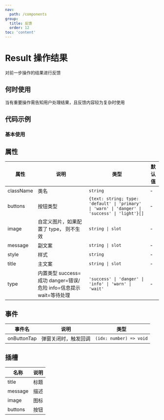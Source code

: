 ```yaml
---
nav:
  path: /components
group:
  title: 反馈
  order: 12
toc: 'content'
---
```

          
# Result 操作结果
对前一步操作的结果进行反馈
## 何时使用
当有重要操作需告知用户处理结果，且反馈内容较为复杂时使用
## 代码示例
### 基本使用
<code src='../../demo/pages/Result'></code>
    

## 属性

| 属性 | 说明 | 类型 | 默认值 |
| -----|-----|-----|----- |
| className | 类名 | `string` |  - | 
| buttons | 按钮类型 | `{text: string; type: 'default' \| 'primary' \| 'warn' \| 'danger' \| 'success' \| 'light'}[]` |  - | 
| image | 自定义图片，如果配置了 type， 则不生效 | `string \| slot` | - | 
| message | 副文案 | `string \| slot` | - | 
| style | 样式 | `string` | - | 
| title | 主文案 | `string \| slot` | - | 
| type | 内置类型 success=成功 danger=错误/危险 info=信息提示 wait=等待处理 | `'success' \| 'danger' \| 'info' \| 'warn' \| 'wait'` | - | 

## 事件

| 事件名 | 说明 | 类型 |
| -----|-----|-----|
| onButtonTap | 弹窗关闭时，触发回调 | `(idx: number) => void` |

## 插槽
| 名称 | 说明 |
| ----|----|
| title | 标题 |
| message | 描述 |
| image | 图标 |
| buttons | 按钮 |